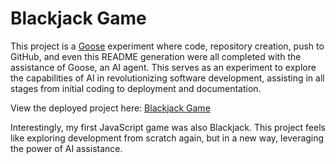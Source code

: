 # Blackjack Game

This project is a [Goose](https://block.github.io/goose/) experiment where code, repository creation, push to GitHub, and even this README generation were all completed with the assistance of Goose, an AI agent. This serves as an experiment to explore the capabilities of AI in revolutionizing software development, assisting in all stages from initial coding to deployment and documentation.

View the deployed project here: [Blackjack Game](https://jasoncheow.github.io/goose-blackjack-test/)

Interestingly, my first JavaScript game was also Blackjack. This project feels like exploring development from scratch again, but in a new way, leveraging the power of AI assistance.